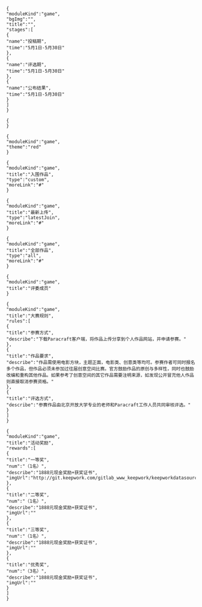 ```@wiki/js/header
{
"moduleKind":"game",
"bgImg":"",
"title":"",
"stages":[
{
"name":"投稿期",
"time":"5月1日-5月30日"
},
{
"name":"评选期",
"time":"5月1日-5月30日"
},
{
"name":"公布结果",
"time":"5月1日-5月30日"
}
]
}
```

```@wiki/js/siteManage
{
}
```

```@wiki/js/statics
{
"moduleKind":"game",
"theme":"red"
}
```

```@wiki/js/workslist
{
"moduleKind":"game",
"title":"入围作品",
"type":"custom",
"moreLink":"#"
}
```

```@wiki/js/workslist
{
"moduleKind":"game",
"title":"最新上传",
"type":"latestJoin",
"moreLink":"#"
}
```

```@wiki/js/workslist
{
"moduleKind":"game",
"title":"全部作品",
"type":"all",
"moreLink":"#"
}
```

```@wiki/js/siteMemberList
{
"moduleKind":"game",
"title":"评委成员"
}
```

```@wiki/js/rules
{
"moduleKind":"game",
"title":"大赛规则",
"rules":[
{
"title":"参赛方式",
"describe":"下载Paracraft客户端，将作品上传分享到个人作品网站，并申请参赛。"
},
{
"title":"作品要求",
"describe":"作品需使用电影方块，主题正面，电影类、创意类等均可。参赛作者可同时报名多个作品，但作品必须未参加过往届创意空间比赛。官方鼓励作品的原创与多样性，同时也鼓励改编和重构其他作品。如果参考了创意空间的其它作品需要注明来源，如发现公开冒充他人作品则直接取消参赛资格。"
},
{
"title":"评选方式",
"describe":"参赛作品由北京开放大学专业的老师和Paracraft工作人员共同审核评选。"
}
]
}
```

```@wiki/js/rewards
{
"moduleKind":"game",
"title":"活动奖励",
"rewards":[
{
"title":"一等奖",
"num":"（1名）",
"describe":"1888元现金奖励+获奖证书",
"imgUrl":"http://git.keepwork.com/gitlab_www_keepwork/keepworkdatasource/raw/master/images/img_1495609302693.jpeg"
},
{
"title":"二等奖",
"num":"（1名）",
"describe":"1888元现金奖励+获奖证书",
"imgUrl":""
},
{
"title":"三等奖",
"num":"（1名）",
"describe":"1888元现金奖励+获奖证书",
"imgUrl":""
},
{
"title":"优秀奖",
"num":"（3名）",
"describe":"1888元现金奖励+获奖证书",
"imgUrl":""
}
]
}
```
